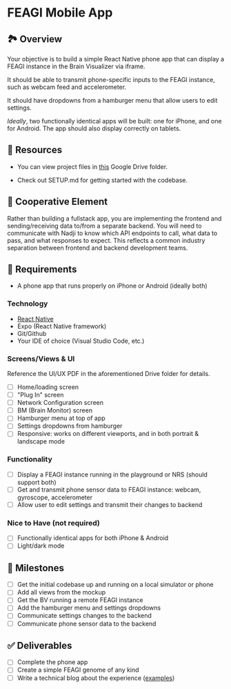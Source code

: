 # FEAGI Mobile App

## 🏞️ Overview

Your objective is to build a simple React Native phone app that can display a FEAGI instance in the Brain Visualizer via iframe.

It should be able to transmit phone-specific inputs to the FEAGI instance, such as webcam feed and accelerometer.

It should have dropdowns from a hamburger menu that allow users to edit settings.

_Ideally_, two functionally identical apps will be built: one for iPhone, and one for Android. The app should also display correctly on tablets.

## 🧰 Resources

- You can view project files in [this](https://drive.google.com/drive/folders/1M7GgSg09hMdSc9r305FQSnyVuaY4O54f) Google Drive folder.

- Check out SETUP.md for getting started with the codebase.

## 🤝 Cooperative Element

Rather than building a fullstack app, you are implementing the frontend and sending/receiving data to/from a separate backend. You will need to communicate with Nadji to know which API endpoints to call, what data to pass, and what responses to expect. This reflects a common industry separation between frontend and backend development teams.

## 📱 Requirements

- A phone app that runs properly on iPhone or Android (ideally both)

### Technology

- [React Native](https://reactnative.dev/)
- Expo (React Native framework)
- Git/Github
- Your IDE of choice (Visual Studio Code, etc.)

### Screens/Views & UI

Reference the UI/UX PDF in the aforementioned Drive folder for details.

- [ ] Home/loading screen
- [ ] "Plug In" screen
- [ ] Network Configuration screen
- [ ] BM (Brain Monitor) screen
- [ ] Hamburger menu at top of app
- [ ] Settings dropdowns from hamburger
- [ ] Responsive: works on different viewports, and in both portrait & landscape mode

### Functionality

- [ ] Display a FEAGI instance running in the playground or NRS (should support both)
- [ ] Get and transmit phone sensor data to FEAGI instance: webcam, gyroscope, accelerometer
- [ ] Allow user to edit settings and transmit their changes to backend

### Nice to Have (not required)

- [ ] Functionally identical apps for both iPhone & Android
- [ ] Light/dark mode

## 🏁 Milestones

- [ ] Get the initial codebase up and running on a local simulator or phone
- [ ] Add all views from the mockup
- [ ] Get the BV running a remote FEAGI instance
- [ ] Add the hamburger menu and settings dropdowns
- [ ] Communicate settings changes to the backend
- [ ] Communicate phone sensor data to the backend

## ✅ Deliverables

- [ ] Complete the phone app
- [ ] Create a simple FEAGI genome of any kind
- [ ] Write a technical blog about the experience ([examples](https://neurorobotics.studio/blog))
